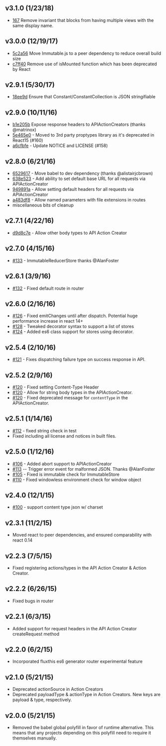 ## v3.1.0 (1/23/18)

- [167](https://github.com/addthis/fluxthis/pull/167) Remove invariant that blocks from having multiple views with the same display name. 

## v3.0.0 (12/19/17)

- [5c2a56](https://github.com/addthis/fluxthis/commit/5c2a56d324033daa4471144b284a1b1edf7e523d) Move Immutable.js to a peer dependency to reduce overall build size
- [c7ff40](https://github.com/addthis/fluxthis/commit/c7ff401c4be005875ec79d857e0cfafcd07afe19) Remove use of isMounted function which has been deprecated by React

## v2.9.1 (5/30/17)

- [18ee9d](https://github.com/addthis/fluxthis/commit/18ee9d9f9d5a008d5e095579b9c70286bc96250e) Ensure that Constant/ConstantCollection is JSON stringifiable

## v2.9.0 (10/11/16)

- [b1e205b](https://github.com/addthis/fluxthis/commit/b1e205baefbd53ad2f79d7bbfaabc875ba79eeb2) Expose response headers to APIActionCreators (thanks @matrinox)
- [5e465e0](https://github.com/addthis/fluxthis/commit/5e465e0366665548ca2133e4df0e7b06c1d3b70f) - Moved to 3rd party proptypes library as it's deprecated in React15 (#160)
- [a6cfbfe](https://github.com/addthis/fluxthis/commit/a6cfbfe00a60aaf78d8f5934258482ba695c5b73) - Update NOTICE and LICENSE (#158)

## v2.8.0 (6/21/16)

- [6529617](https://github.com/addthis/fluxthis/commit/652961716690a2e033591000811fad6a3f556e52) - Move babel to dev dependency (thanks @alistairjcbrown)
- [638e523](https://github.com/addthis/fluxthis/commit/638e52306540791a7f11d7e8963dcd17efb495c0) - Add ability to set default base URL for all requests via APIActionCreator
- [949891a](https://github.com/addthis/fluxthis/commit/949891a113eb01e55e93a3ce3428784153668ea8) - Allow setting default headers for all requests via APIActionCreator
- [a483df8](https://github.com/addthis/fluxthis/commit/a483df8b2ca9bbab08fc86fbc2cc511edf53cb83) - Allow named parameters with file extensions in routes
- miscellaneous bits of cleanup

## v2.7.1 (4/22/16)

- [d9d8c7e](https://github.com/addthis/fluxthis/commit/d9d8c7e0bc45dae4bef8775e3eb43999f5c1e920) - Allow other body types to API Action Creator

## v2.7.0 (4/15/16)

- [#133](https://github.com/addthis/fluxthis/issues/133) - ImmutableReducerStore thanks @AlanFoster

## v2.6.1 (3/9/16)

- [#132](https://github.com/addthis/fluxthis/pull/132) - Fixed default route in router

## v2.6.0 (2/16/16)

- [#126](https://github.com/addthis/fluxthis/pull/126) - Fixed emitChanges until after dispatch. Potential huge performance increase in react 14+
- [#128](https://github.com/addthis/fluxthis/pull/128) - Tweaked decorator syntax to support a list of stores
- [#124](https://github.com/addthis/fluxthis/pull/124) - Added es6 class support for stores using decorator.

## v2.5.4 (2/10/16)

- [#121](https://github.com/addthis/fluxthis/issues/121) - Fixes dispatching failure type on success response in API.

## v2.5.2 (2/9/16)

 - [#120](https://github.com/addthis/fluxthis/pull/120) - Fixed setting Content-Type Header
 - [#120](https://github.com/addthis/fluxthis/pull/120) - Allow for string body types in the APIActionCreator.
 - [#120](https://github.com/addthis/fluxthis/pull/120) - Fixed deprecated message for `contentType` in the APIActionCreator.

## v2.5.1 (1/14/16)

 - [#112](https://github.com/addthis/fluxthis/issues/112) - fixed string check in test
 - Fixed including all license and notices in built files.

## v2.5.0 (1/12/16)

 - [#106](https://github.com/addthis/fluxthis/pull/106) - Added abort support to APIActionCreator
 - [#113](https://github.com/addthis/fluxthis/issues/113) -- Trigger error event for malformed JSON. Thanks @AlanFoster
 - [#105](https://github.com/addthis/fluxthis/issues/105) - Fixed is immutable check for ImmutableStore
 - [#110](https://github.com/addthis/fluxthis/pull/110) - Fixed windowless environment check for window object

## v2.4.0 (12/1/15)

 - [#100](https://github.com/addthis/fluxthis/issues/100) - support content type json w/ charset

## v2.3.1 (11/2/15)

 - Moved react to peer dependencies, and ensured comparability with react 0.14

## v2.2.3 (7/5/15)

 - Fixed registering actions/types in the API Action Creator & Action Creator.

## v2.2.2 (6/26/15)

 - Fixed bugs in router

## v2.2.1 (6/3/15)

 - Added support for request headers in the API Action Creator createRequest method

## v2.2.0 (6/2/15)

 - Incorporated fluxthis es6 generator router experimental feature

## v2.1.0 (5/21/15)

 - Deprecated actionSource in Action Creators
 - Deprecated payloadType & actionType in Action Creators. New keys are payload & type, respectively.

## v2.0.0 (5/21/15)

 - Removed the babel global polyfill in favor of runtime alternative. This means that any projects depending on this polyfill need to require it themselves manually.
